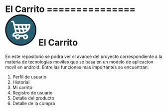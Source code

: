 
El Carrito 
===============![](https://github.com/angelo59930/El-Carrito/blob/main/app/src/main/res/drawable/logo_el_carrito_100x100_.png)     El Carrito 
===============



En este repositorio se podra ver el avance del proyecto correspondiente a la materia de tecnologias moviles que se basa en un modelo de aplicacion movil en android.
Entre las funciones mas importantes se encuentran:
1. Perfil de usuario
2. Historial
3. Mi carrito
4. Registro de usuario
5. Detalle del producto
6. Detalle de la compra

